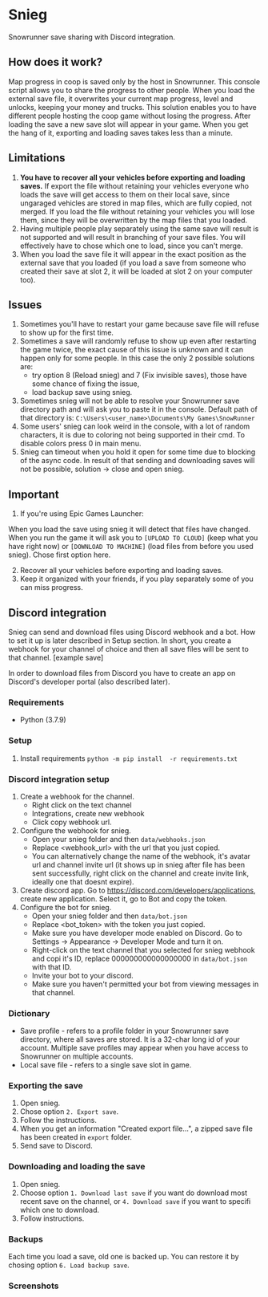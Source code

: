 # Snieg
Snowrunner save sharing with Discord integration.

## How does it work?
Map progress in coop is saved only by the host in Snowrunner. This console script allows you to share the progress to other people. 
When you load the external save file, it overwrites your current map progress, level and unlocks, keeping your money and trucks. This solution enables you to have different people hosting the coop game without losing the progress. After loading the save a new save slot will appear in your game.
When you get the hang of it, exporting and loading saves takes less than a minute.

## Limitations
1. **You have to recover all your vehicles before exporting and loading saves.**
If export the file without retaining your vehicles everyone who loads the save will get access to them on their local save, since ungaraged vehicles are stored in map files, which are fully copied, not merged.
If you load the file without retaining your vehicles you will lose them, since they will be overwritten by the map files that you loaded.
2. Having multiple people play separately using the same save will result is not supported and will result in branching of your save files. You will effectively have to chose which one to load, since you can't merge.
3. When you load the save file it will appear in the exact position as the external save that you loaded (if you load a save from someone who created their save at slot 2, it will be loaded at slot 2 on your computer too).

## Issues
1. Sometimes you'll have to restart your game because save file will refuse to show up for the first time.
2. Sometimes a save will randomly refuse to show up even after restarting the game twice, the exact cause of this issue is unknown and it can happen only for some people. In this case the only 2 possible solutions are:
    - try option 8 (Reload snieg) and 7 (Fix invisible saves), those have some chance of fixing the issue,
    - load backup save using snieg.
3. Sometimes snieg will not be able to resolve your Snowrunner save directory path and will ask you to paste it in the console. Default path of that directory is: `C:\Users\<user_name>\Documents\My Games\SnowRunner`
4. Some users' snieg can look weird in the console, with a lot of random characters, it is due to coloring not being supported in their cmd. To disable colors press 0 in main menu.
5. Snieg can timeout when you hold it open for some time due to blocking of the async code. In result of that sending and downloading saves will not be possible, solution -> close and open snieg.

## Important
1. If you're using Epic Games Launcher:

When you load the save using snieg it will detect that files have changed. When you run the game it will ask you to `[UPLOAD TO CLOUD]` (keep what you have right now) or `[DOWNLOAD TO MACHINE]` (load files from before you used snieg). Chose first option here.

2. Recover all your vehicles before exporting and loading saves.
3. Keep it organized with your friends, if you play separately some of you can miss progress.

## Discord integration
Snieg can send and download files using Discord webhook and a bot. How to set it up is later described in Setup section.
In short, you create a webhook for your channel of choice and then all save files will be sent to that channel.
[example save]

In order to download files from Discord you have to create an app on Discord's developer portal (also described later).

### Requirements
- Python (3.7.9)

### Setup
1. Install requirements
    `python -m pip install  -r requirements.txt`
   
### Discord integration setup
1. Create a webhook for the channel.
    - Right click on the text channel
    - Integrations, create new webhook
    - Click copy webhook url.
2. Configure the webhook for snieg.
    - Open your snieg folder and then `data/webhooks.json`
    - Replace <webhook_url> with the url that you just copied.
    - You can alternatively change the name of the webhook, it's avatar url and channel invite url (it shows up in snieg after file has been sent successfully, right click on the channel and create invite link, ideally one that doesnt expire).
3. Create discord app. Go to https://discord.com/developers/applications, create new application. Select it, go to Bot and copy the token.
4. Configure the bot for snieg.
    - Open your snieg folder and then `data/bot.json`
    - Replace <bot_token> with the token you just copied.
    - Make sure you have developer mode enabled on Discord. Go to Settings -> Appearance -> Developer Mode and turn it on.
    - Right-click on the text channel that you selected for snieg webhook and copi it's ID, replace 000000000000000000 in `data/bot.json` with that ID.
    - Invite your bot to your discord.
    - Make sure you haven't permitted your bot from viewing messages in that channel.
    

### Dictionary
- Save profile - refers to a profile folder in your Snowrunner save directory, where all saves are stored. It is a 32-char long id of your account. Multiple save profiles may appear when you have access to Snowrunner on multiple accounts.
- Local save file - refers to a single save slot in game.

### Exporting the save
1. Open snieg.
2. Chose option `2. Export save`.
3. Follow the instructions.
4. When you get an information "Created export file...", a zipped save file has been created in `export` folder.
5. Send save to Discord.

### Downloading and loading the save
1. Open snieg.
2. Choose option `1. Download last save` if you want do download most recent save on the channel, or `4. Download save` if you want to specifi which one to download.
3. Follow instructions.

### Backups
Each time you load a save, old one is backed up. You can restore it by chosing option `6. Load backup save`.


### Screenshots

